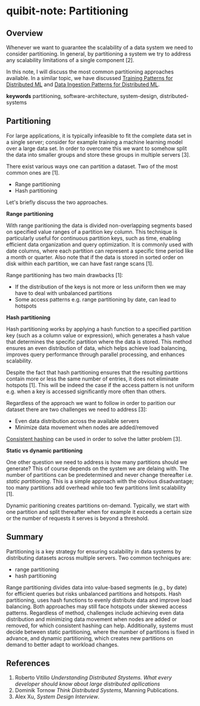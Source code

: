 # quibit-note: Partitioning

## Overview

Whenever we want to guarantee the scalability of a data system we need to consider partitioning.
In general, by partitioning a system we try to address any scalability limitations of
a single component [2].

In this note, I will discuss the most common partitioning approaches available.
In a similar topic, we have discussed <a href="https://github.com/pockerman/qubit-notes/blob/main/ml/2025-05-11-training-patterns-for-distributed-ML.md">Training Patterns for Distributed ML</a> and
<a href="https://github.com/pockerman/qubit-notes/blob/main/ml/2025-05-07-data-ingestion-patterns-for-dist-ml.md">Data Ingestion Patterns for Distributed ML</a>.

**keywords** partitioning, software-architecture, system-design, distributed-systems

## Partitioning

For large applications, it is typically infeasible to fit the complete data set in a single server; consider for example training a machine learning model
over a large data set. In order to overcome this we want to somehow split the data into smaller groups and store these groups in multiple servers [3].

There exist various ways one can partition a dataset. Two of the most common ones are [1].

- Range partitioning
- Hash partitioning

Let's briefly discuss the two approaches.

**Range partitioning**

With range paritioning the data is divided  non-overlapping segments based on specified value ranges of a partition key column.
This technique is particularly useful for continuous partition keys, such as time, enabling efficient data organization and query optimization.
It is commonly used with date columns, where each partition can represent a specific time period like a month or quarter.
Also note that if the data is stored in sorted order on disk within each partition, we can have fast range scans [1].

Range partitioning has two main drawbacks [1]:

- If the distribution of the keys is not more or less uniform then we may have to deal with unbalanced partitions
- Some access patterns e.g. range partitioning by date, can lead to hotspots

**Hash partitioning**


Hash partitioning works by applying a hash function to a specified partition key (such as a column value or expression), which generates a hash value that determines the specific partition where the data is stored. This method ensures an even distribution of data, which helps achieve load balancing, improves query performance through parallel processing, and enhances scalability.
 
Despite the fact that hash partitioning ensures that the resulting partitions contain more or less the same number of entries, it does not eliminate hotspots [1].
This will be indeed the case if the access pattern is not uniform e.g. when a key is accessed significantly more often than others.



Regardless of the approach we want to follow in order to parition our dataset there are two challenges we need to address [3]:

- Even data distribution across the available servers
- Minimize data movement when nodes are added/removed

<a href="https://en.wikipedia.org/wiki/Consistent_hashing">Consistent hashing</a> can be used in order to solve the latter problem [3].

**Static vs dynamic partitioning**

One other question we need to address is how many partitions should we generate? This of course depends on the system we are delaing with. The number of partitions can be predetermined and
never change thereafter i.e. _static partitioning_. This is a simple approach with the obvious disadvantage; too many partitions add overhead while too few partitions limit scalability [1].

Dynamic paritioning creates partitions on-demand. Typically, we start with one partition and split thereafter when for example it exceeds a certain size or the number of requests
it serves is beyond a threshold.

## Summary

Partitioning is a key strategy for ensuring scalability in data systems by distributing datasets across multiple servers. Two common techniques are:

- range partitioning
- hash partitioning 


Range partitioning divides data into value-based segments (e.g., by date) for efficient queries but risks unbalanced partitions and hotspots. Hash partitioning, uses hash functions to evenly distribute data and improve load balancing. Both approaches may  still face hotspots under skewed access patterns. Regardless of method, challenges include achieving even data distribution and minimizing data movement when nodes are added or removed, for which consistent hashing can help. Additionally, systems must decide between static partitioning, where the number of partitions is fixed in advance, and dynamic partitioning, which creates new partitions on demand to better adapt to workload changes.

## References

1. Roberto Vitillo _Understanding Distributed Stystems. What every developer should know about large distributed apllications_
2. Dominik Tornow _Think Distributed Systems_, Manning Publications.
3. Alex Xu, _System Design Interview_. 